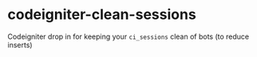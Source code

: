 codeigniter-clean-sessions
==========================

Codeigniter drop in for keeping your `ci_sessions` clean of bots (to reduce inserts)
